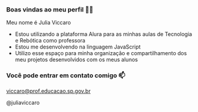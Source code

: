 ### Boas vindas ao meu perfil 💙💙
Meu nome é Julia Viccaro

- Estou utilizando a plataforma Alura para as minhas aulas de Tecnologia e Rebótica como professora
- Estou me desenvolvendo na linguagem JavaScript
- Utilizo esse espaço para minha organização e compartilhamento dos meu projetos desenvolvidos com  os meus alunos
### Você pode entrar em contato comigo 📫
viccaro@prof.educacao.sp.gov.br

@juliaviccaro


